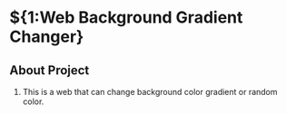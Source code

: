 # ${1:Web Background Gradient Changer}

## About Project

1. This is a web that can change background color gradient or random color.